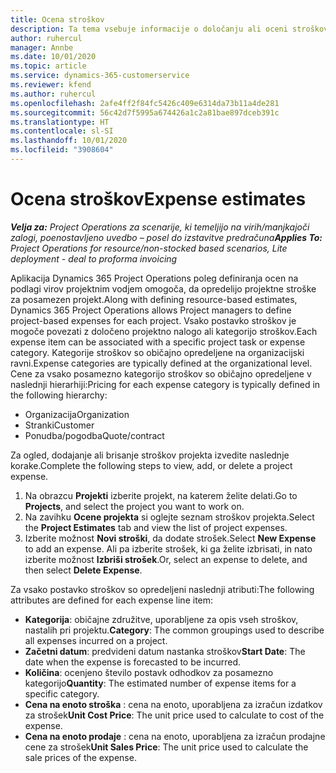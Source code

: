 ```yaml
---
title: Ocena stroškov
description: Ta tema vsebuje informacije o določanju ali oceni stroškov za posamezen projekt.
author: ruhercul
manager: Annbe
ms.date: 10/01/2020
ms.topic: article
ms.service: dynamics-365-customerservice
ms.reviewer: kfend
ms.author: ruhercul
ms.openlocfilehash: 2afe4ff2f84fc5426c409e6314da73b11a4de281
ms.sourcegitcommit: 56c42d7f5995a674426a1c2a81bae897dceb391c
ms.translationtype: HT
ms.contentlocale: sl-SI
ms.lasthandoff: 10/01/2020
ms.locfileid: "3908604"
---
```

# <a name="expense-estimates"></a><span data-ttu-id="be859-103">Ocena stroškov</span><span class="sxs-lookup"><span data-stu-id="be859-103">Expense estimates</span></span>
<span data-ttu-id="be859-104">_**Velja za:** Project Operations za scenarije, ki temeljijo na virih/manjkajoči zalogi, poenostavljeno uvedbo – posel do izstavitve predračuna_</span><span class="sxs-lookup"><span data-stu-id="be859-104">_**Applies To:** Project Operations for resource/non-stocked based scenarios, Lite deployment - deal to proforma invoicing_</span></span>

<span data-ttu-id="be859-105">Aplikacija Dynamics 365 Project Operations poleg definiranja ocen na podlagi virov projektnim vodjem omogoča, da opredelijo projektne stroške za posamezen projekt.</span><span class="sxs-lookup"><span data-stu-id="be859-105">Along with defining resource-based estimates, Dynamics 365 Project Operations allows Project managers to define project-based expenses for each project.</span></span> <span data-ttu-id="be859-106">Vsako postavko stroškov je mogoče povezati z določeno projektno nalogo ali kategorijo stroškov.</span><span class="sxs-lookup"><span data-stu-id="be859-106">Each expense item can be associated with a specific project task or expense category.</span></span> <span data-ttu-id="be859-107">Kategorije stroškov so običajno opredeljene na organizacijski ravni.</span><span class="sxs-lookup"><span data-stu-id="be859-107">Expense categories are typically defined at the organizational level.</span></span> <span data-ttu-id="be859-108">Cene za vsako posamezno kategorijo stroškov so običajno opredeljene v naslednji hierarhiji:</span><span class="sxs-lookup"><span data-stu-id="be859-108">Pricing for each expense category is typically defined in the following hierarchy:</span></span>

- <span data-ttu-id="be859-109">Organizacija</span><span class="sxs-lookup"><span data-stu-id="be859-109">Organization</span></span>
- <span data-ttu-id="be859-110">Stranki</span><span class="sxs-lookup"><span data-stu-id="be859-110">Customer</span></span>
- <span data-ttu-id="be859-111">Ponudba/pogodba</span><span class="sxs-lookup"><span data-stu-id="be859-111">Quote/contract</span></span>

<span data-ttu-id="be859-112">Za ogled, dodajanje ali brisanje stroškov projekta izvedite naslednje korake.</span><span class="sxs-lookup"><span data-stu-id="be859-112">Complete the following steps to view, add, or delete a project expense.</span></span>

1. <span data-ttu-id="be859-113">Na obrazcu **Projekti** izberite projekt, na katerem želite delati.</span><span class="sxs-lookup"><span data-stu-id="be859-113">Go to **Projects**, and select the project you want to work on.</span></span>
2. <span data-ttu-id="be859-114">Na zavihku **Ocene projekta** si oglejte seznam stroškov projekta.</span><span class="sxs-lookup"><span data-stu-id="be859-114">Select the **Project Estimates** tab and view the list of project expenses.</span></span>
3. <span data-ttu-id="be859-115">Izberite možnost **Novi stroški**, da dodate strošek.</span><span class="sxs-lookup"><span data-stu-id="be859-115">Select **New Expense** to add an expense.</span></span> <span data-ttu-id="be859-116">Ali pa izberite strošek, ki ga želite izbrisati, in nato izberite možnost **Izbriši strošek**.</span><span class="sxs-lookup"><span data-stu-id="be859-116">Or, select an expense to delete, and then select **Delete Expense**.</span></span>

<span data-ttu-id="be859-117">Za vsako postavko stroškov so opredeljeni naslednji atributi:</span><span class="sxs-lookup"><span data-stu-id="be859-117">The following attributes are defined for each expense line item:</span></span>

- <span data-ttu-id="be859-118">**Kategorija**: običajne združitve, uporabljene za opis vseh stroškov, nastalih pri projektu.</span><span class="sxs-lookup"><span data-stu-id="be859-118">**Category**: The common groupings used to describe all expenses incurred on a project.</span></span>
- <span data-ttu-id="be859-119">**Začetni datum**: predvideni datum nastanka stroškov</span><span class="sxs-lookup"><span data-stu-id="be859-119">**Start Date**: The date when the expense is forecasted to be incurred.</span></span>
- <span data-ttu-id="be859-120">**Količina**: ocenjeno število postavk odhodkov za posamezno kategorijo</span><span class="sxs-lookup"><span data-stu-id="be859-120">**Quantity**: The estimated number of expense items for a specific category.</span></span>
- <span data-ttu-id="be859-121">**Cena na enoto stroška** : cena na enoto, uporabljena za izračun izdatkov za strošek</span><span class="sxs-lookup"><span data-stu-id="be859-121">**Unit Cost Price**: The unit price used to calculate to cost of the expense.</span></span>
- <span data-ttu-id="be859-122">**Cena na enoto prodaje** : cena na enoto, uporabljena za izračun prodajne cene za strošek</span><span class="sxs-lookup"><span data-stu-id="be859-122">**Unit Sales Price**: The unit price used to calculate the sale prices of the expense.</span></span>

